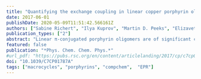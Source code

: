 ```yaml
---
title: "Quantifying the exchange coupling in linear copper porphyrin oligomers"
date: 2017-06-01
publishDate: 2020-05-09T11:51:42.566161Z
authors: ["Sabine Richert", "Ilya Kuprov", "Martin D. Peeks", "Elizaveta A. Suturina", "Jonathan Cremers", "Harry L. Anderson", "Christiane R. Timmel"]
publication_types: ["2"]
abstract: "Linear π-conjugated porphyrin oligomers are of significant current interest due to their potential applications as molecular wires. In this study we investigate electronic communication in linear butadiyne-linked copper porphyrin oligomers by electron paramagnetic resonance (EPR) spectroscopy via measurement of the exchange interaction, J, between the copper(II) centers. The contributions of dipolar and exchange interactions to the frozen solution continuous wave (cw) EPR spectra of the compounds with two or more copper porphyrin units were explicitly accounted for in numerical simulations using a spin Hamiltonian approach. It is demonstrated that a complete numerical simulation of the powder spectrum of a large spin system with a Hamiltonian dimension of 26 244 and beyond can be made feasible by simulating the spectra in the time domain. The exchange coupling in the Cu2 dimer (Cu⋯Cu distance 1.35 nm) is of the order of tens of MHz (Ĥ = −2JS1·S2) and is strongly modulated by low-energy molecular motions such as twisting of the molecule."
featured: false
publication: "*Phys. Chem. Chem. Phys.*"
#url_pdf: "https://pubs.rsc.org/en/content/articlelanding/2017/cp/c7cp01787a"
doi: "10.1039/C7CP01787A"
tags: ["macrocycles", "porphyrins", "compchem",  "EPR"]
---
```


